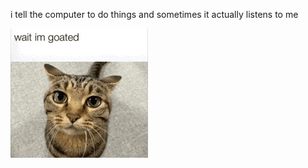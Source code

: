 i tell the computer to do things and sometimes it actually listens to me
<!--START_SECTION:update_image-->
<img src=https://raw.githubusercontent.com/sneakykestrel/sneakykestrel/main/.github/images/wait-im-goated.gif height="" width="" align=left alt=kitty />
<!--END_SECTION:update_image-->

